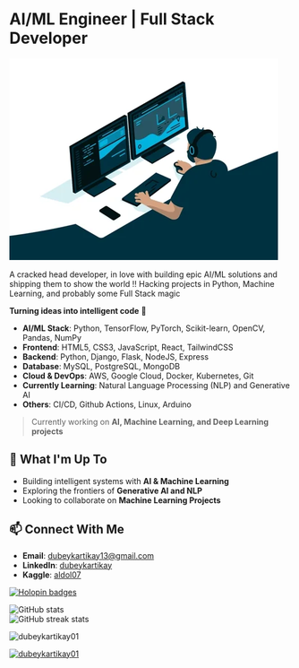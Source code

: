 # AI/ML Engineer | Full Stack Developer
<img src="giphy 3.webp" style="text-align:center;"></img>

A cracked head developer, in love with building epic AI/ML solutions and shipping them to show the world !! Hacking projects in Python, Machine Learning, and probably some Full Stack magic

**Turning ideas into intelligent code** 🚀

- **AI/ML Stack**: Python, TensorFlow, PyTorch, Scikit-learn, OpenCV, Pandas, NumPy
- **Frontend**: HTML5, CSS3, JavaScript, React, TailwindCSS
- **Backend**: Python, Django, Flask, NodeJS, Express
- **Database**: MySQL, PostgreSQL, MongoDB
- **Cloud & DevOps**: AWS, Google Cloud, Docker, Kubernetes, Git
- **Currently Learning**: Natural Language Processing (NLP) and Generative AI
- **Others**: CI/CD, Github Actions, Linux, Arduino

> Currently working on **AI, Machine Learning, and Deep Learning projects**

## 🔭 What I'm Up To
- Building intelligent systems with **AI & Machine Learning**
- Exploring the frontiers of **Generative AI and NLP**
- Looking to collaborate on **Machine Learning Projects**

## 📫 Connect With Me
- **Email**: dubeykartikay13@gmail.com
- **LinkedIn**: [dubeykartikay](https://www.linkedin.com/in/dubeykartikay)
- **Kaggle**: [aldol07](https://kaggle.com/aldol07)

[![Holopin badges](https://holopin.me/aldol07)](https://holopin.io/@aldol07)

![GitHub stats](https://github-readme-stats.vercel.app/api?username=dubeykartikay01&show_icons=true&count_private=true)  
![GitHub streak stats](https://streak-stats.demolab.com/?user=dubeykartikay01)

<p align="left"> <img src="https://komarev.com/ghpvc/?username=dubeykartikay01&label=Profile%20views&color=0e75b6&style=flat" alt="dubeykartikay01" /> </p>

<p align="left"> <a href="https://github.com/ryo-ma/github-profile-trophy"><img src="https://github-profile-trophy.vercel.app/?username=dubeykartikay01" alt="dubeykartikay01" /></a> </p>
